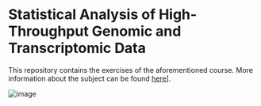 # Statistical Analysis of High-Throughput Genomic and Transcriptomic Data

This repository contains the exercises of the aforementioned course.
More information about the subject can be found [here]([(https://www.vvz.ethz.ch/Vorlesungsverzeichnis/lerneinheit.view?lerneinheitId=162804&semkez=2022W&ansicht=LEHRVERANSTALTUNGEN&lang=en)https://www.vvz.ethz.ch/Vorlesungsverzeichnis/lerneinheit.view?lerneinheitId=162804&semkez=2022W&ansicht=LEHRVERANSTALTUNGEN&lang=en)].

![image](https://healthitanalytics.com/images/site/features/_normal/GettyImages-Genomic_data_and_AI_2021.jpg)
